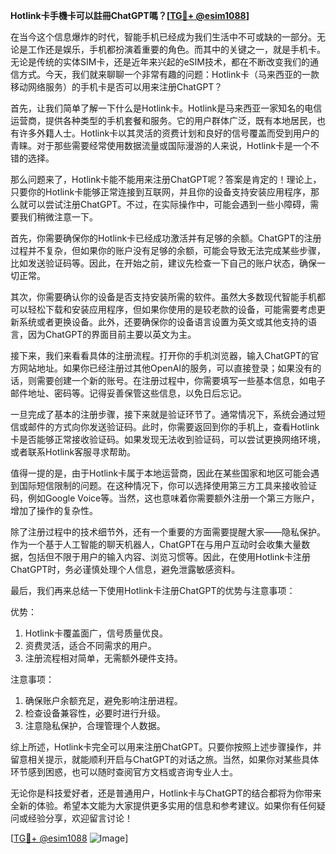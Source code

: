 **Hotlink卡手機卡可以註冊ChatGPT嗎？[[TG💪+ @esim1088](https://t.me/s/esim1088)]**

在当今这个信息爆炸的时代，智能手机已经成为我们生活中不可或缺的一部分。无论是工作还是娱乐，手机都扮演着重要的角色。而其中的关键之一，就是手机卡。无论是传统的实体SIM卡，还是近年来兴起的eSIM技术，都在不断改变我们的通信方式。今天，我们就来聊聊一个非常有趣的问题：Hotlink卡（马来西亚的一款移动网络服务）的手机卡是否可以用来注册ChatGPT？

首先，让我们简单了解一下什么是Hotlink卡。Hotlink是马来西亚一家知名的电信运营商，提供各种类型的手机套餐和服务。它的用户群体广泛，既有本地居民，也有许多外籍人士。Hotlink卡以其灵活的资费计划和良好的信号覆盖而受到用户的青睐。对于那些需要经常使用数据流量或国际漫游的人来说，Hotlink卡是一个不错的选择。

那么问题来了，Hotlink卡能不能用来注册ChatGPT呢？答案是肯定的！理论上，只要你的Hotlink卡能够正常连接到互联网，并且你的设备支持安装应用程序，那么就可以尝试注册ChatGPT。不过，在实际操作中，可能会遇到一些小障碍，需要我们稍微注意一下。

首先，你需要确保你的Hotlink卡已经成功激活并有足够的余额。ChatGPT的注册过程并不复杂，但如果你的账户没有足够的余额，可能会导致无法完成某些步骤，比如发送验证码等。因此，在开始之前，建议先检查一下自己的账户状态，确保一切正常。

其次，你需要确认你的设备是否支持安装所需的软件。虽然大多数现代智能手机都可以轻松下载和安装应用程序，但如果你使用的是较老款的设备，可能需要考虑更新系统或者更换设备。此外，还要确保你的设备语言设置为英文或其他支持的语言，因为ChatGPT的界面目前主要以英文为主。

接下来，我们来看看具体的注册流程。打开你的手机浏览器，输入ChatGPT的官方网站地址。如果你已经注册过其他OpenAI的服务，可以直接登录；如果没有的话，则需要创建一个新的账号。在注册过程中，你需要填写一些基本信息，如电子邮件地址、密码等。记得妥善保管这些信息，以免日后忘记。

一旦完成了基本的注册步骤，接下来就是验证环节了。通常情况下，系统会通过短信或邮件的方式向你发送验证码。此时，你需要返回到你的手机上，查看Hotlink卡是否能够正常接收验证码。如果发现无法收到验证码，可以尝试更换网络环境，或者联系Hotlink客服寻求帮助。

值得一提的是，由于Hotlink卡属于本地运营商，因此在某些国家和地区可能会遇到国际短信限制的问题。在这种情况下，你可以选择使用第三方工具来接收验证码，例如Google Voice等。当然，这也意味着你需要额外注册一个第三方账户，增加了操作的复杂性。

除了注册过程中的技术细节外，还有一个重要的方面需要提醒大家——隐私保护。作为一个基于人工智能的聊天机器人，ChatGPT在与用户互动时会收集大量数据，包括但不限于用户的输入内容、浏览习惯等。因此，在使用Hotlink卡注册ChatGPT时，务必谨慎处理个人信息，避免泄露敏感资料。

最后，我们再来总结一下使用Hotlink卡注册ChatGPT的优势与注意事项：

优势：
1. Hotlink卡覆盖面广，信号质量优良。
2. 资费灵活，适合不同需求的用户。
3. 注册流程相对简单，无需额外硬件支持。

注意事项：
1. 确保账户余额充足，避免影响注册进程。
2. 检查设备兼容性，必要时进行升级。
3. 注意隐私保护，合理管理个人数据。

综上所述，Hotlink卡完全可以用来注册ChatGPT。只要你按照上述步骤操作，并留意相关提示，就能顺利开启与ChatGPT的对话之旅。当然，如果你对某些具体环节感到困惑，也可以随时查阅官方文档或咨询专业人士。

无论你是科技爱好者，还是普通用户，Hotlink卡与ChatGPT的结合都将为你带来全新的体验。希望本文能为大家提供更多实用的信息和参考建议。如果你有任何疑问或经验分享，欢迎留言讨论！

[[TG💪+ @esim1088](https://t.me/s/esim1088) ![Image](https://i.postimg.cc/4NQfJmqS/Snipaste-2025-05-13-00-14-12.png)]